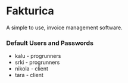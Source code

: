 # Fakturica
A simple to use, invoice management software.

### Default Users and Passwords
* kalu - progrunners
* srki - progrunners
* nikola - client
* tara - client